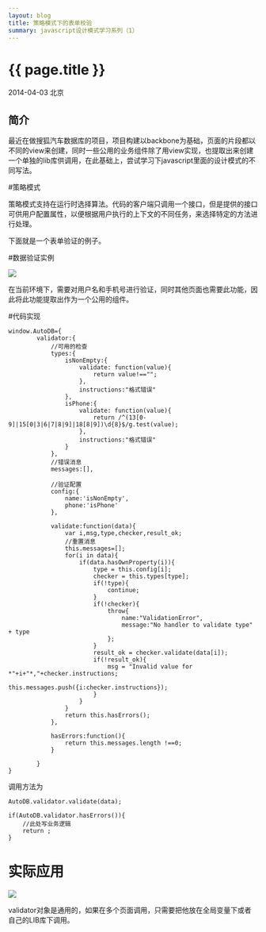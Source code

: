 ```yaml
---
layout: blog
title: 策略模式下的表单校验
summary: javascript设计模式学习系列（1）
---
```


# {{ page.title }}

2014-04-03 北京 

## 简介

最近在做搜狐汽车数据库的项目，项目构建以backbone为基础，页面的片段都以不同的view来创建，同时一些公用的业务组件除了用view实现，也提取出来创建一个单独的lib库供调用，在此基础上，尝试学习下javascript里面的设计模式的不同写法。

#策略模式

策略模式支持在运行时选择算法。代码的客户端只调用一个接口，但是提供的接口可供用户配置属性，以便根据用户执行的上下文的不同任务，来选择特定的方法进行处理。

下面就是一个表单验证的例子。

#数据验证实例

<img src="http://datianyun.github.io/images/validate.jpg"></img>

在当前环境下，需要对用户名和手机号进行验证，同时其他页面也需要此功能，因此将此功能提取出作为一个公用的组件。

#代码实现

`````
window.AutoDB={
		validator:{
			//可用的检查
			types:{
				isNonEmpty:{
					validate: function(value){
						return value!=="";
					},
					instructions:"格式错误"
				},
				isPhone:{
					validate: function(value){
						return /^(13[0-9]|15[0|3|6|7|8|9]|18[8|9])\d{8}$/g.test(value);
					},
					instructions:"格式错误"
				}
			},
			//错误消息
			messages:[],

			//验证配置
			config:{
				name:'isNonEmpty',
				phone:'isPhone'
			},

			validate:function(data){
				var i,msg,type,checker,result_ok;
				//重置消息
				this.messages=[];
				for(i in data){
					if(data.hasOwnProperty(i)){
						type = this.config[i];
						checker = this.types[type];
						if(!type){
							continue;
						}
						if(!checker){
							throw{
								name:"ValidationError",
								message:"No handler to validate type" + type
							};
						}
						result_ok = checker.validate(data[i]);
						if(!result_ok){
							msg = "Invalid value for *"+i+"*,"+checker.instructions;
							this.messages.push({i:checker.instructions});
						}
					}
				}
				return this.hasErrors();
			},

			hasErrors:function(){
				return this.messages.length !==0;
			}

		}
}
`````
调用方法为
`````
AutoDB.validator.validate(data);

if(AutoDB.validator.hasErrors()){
	//此处写业务逻辑
	return ;
}
`````

# 实际应用

<img src="http://datianyun.github.io/images/validate1.jpg"></img>

validator对象是通用的，如果在多个页面调用，只需要把他放在全局变量下或者自己的LIB库下调用。
